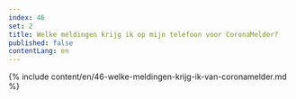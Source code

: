 ```yaml
---
index: 46
set: 2
title: Welke meldingen krijg ik op mijn telefoon voor CoronaMelder? 
published: false
contentLang: en
---
```

{% include content/en/46-welke-meldingen-krijg-ik-van-coronamelder.md %}
